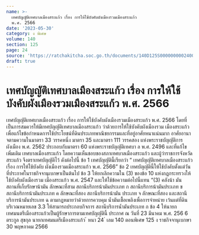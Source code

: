 ```yaml
---
name: >-
  เทศบัญญัติเทศบาลเมืองสระแก้ว เรื่อง การให้ใช้บังคับผังเมืองรวมเมืองสระแก้ว
  พ.ศ. 2566
date: '2023-05-30'
category: ง พิเศษ
volume: 140
section: 125
page: 24
source: 'https://ratchakitcha.soc.go.th/documents/140D125S0000000002400.pdf'
draft: true
---
```


# เทศบัญญัติเทศบาลเมืองสระแก้ว เรื่อง การให้ใช้บังคับผังเมืองรวมเมืองสระแก้ว พ.ศ. 2566

เทศบัญญัติเทศบาลเมืองสระแก้ว เรื่อง การให้ใช้บังคับผังเมืองรวมเมืองสระแก้ว พ.ศ. 2566 โดยที่เป็นการสมควรให้มีเทศบัญญัติเทศบาลเมืองสระแก้ว ว่าด้วยการให้ใช้บังคับผังเมืองรวม เมืองสระแก้ว เพื่อแก้ไขข้อกำหนดการใช้ประโยชน์ที่ดินประเภทพาณิชยกรรมและที่อยู่อาศัยหนาแน่นมาก อาศัยอานาจตามความในมาตรา 33 วรรคหนึ่ง มาตรา 35 และมาตรา 111 วรรคสอง แห่งพระราชบัญญัติการผังเมือง พ.ศ. 2562 ประกอบกับมาตรา 60 แห่งพระราชบัญญัติเทศบา ล พ.ศ. 2496 และที่แก้ไขเพิ่มเติม เทศบาลเมืองสระแก้ว โดยความเห็นชอบของสภาเทศบาลเมืองสระแก้ว และผู้ว่าราชการจังหวัดสระแก้ว จึงตราเทศบัญญัติไว้ ดังต่อไปนี้ ข้อ 1 เทศบัญญัตินี้เรียกว่า “ เทศบัญญัติเทศบาลเมืองสระแก้ว เรื่อง การให้ใช้บังคับ ผังเมืองรวมเมืองสระแก้ว พ.ศ. 2566” ข้อ 2 เทศบัญญัตินี้ให้ใช้บังคับตั้งแต่วันที่ประกาศในราชกิจจานุเบกษาเป็นต้นไป ข้อ 3 ให้ยกเลิกความใน (3) ของข้อ 10 แห่งกฎกระทรวงให้ใช้บังคับผังเมืองรวม เมืองสระแก้ว พ.ศ. 2547 และให้ใช้ข้อความต่อไปนี้แทน “(3) คลังน้า มัน สถานที่เก็บรักษาน้ามัน ลักษณะที่สาม สถานีบริการน้ามันประเภท ก สถานีบริการน้ามันประเภท ข สถานีบริการน้ามันประเภท ค ลักษณะที่สอง สถานีบริการน้ามัน ประเภท จ ลักษณะที่สอง และสถานีบริการน้ามันประเภท ฉ ตามกฎหมายว่าด้วยการควบคุม น้ำมันเชื้อเพลิงเพื่อการจำหน่าย เว้นแต่ที่ดินบริเวณหมายเลข 3.3 ให้สามารถประกอบกิจการ สถานีบริการน้ำมันประเภท ก ข้อ 4 ให้นายกเทศมนตรีเมืองสระแก้วเป็นผู้รักษาการตามเทศบัญญัตินี้ ประกาศ ณ วันที่ 23 มีนาคม พ.ศ. 256 6 ตระกูล สุขกุล นายกเทศมนตรีเมืองสระแก้ว ้ หนา 24 ่ เลม 140 ตอนพิเศษ 125 ง ราชกิจจานุเบกษา 30 พฤษภาคม 2566
